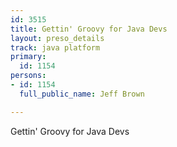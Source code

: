 ```yaml
---
id: 3515
title: Gettin' Groovy for Java Devs
layout: preso_details
track: java platform
primary:
  id: 1154
persons:
- id: 1154
  full_public_name: Jeff Brown

---
```

Gettin' Groovy for Java Devs
